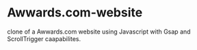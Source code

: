 # Awwards.com-website
clone of a Awwards.com website using Javascript with Gsap and ScrollTrigger caapabilites.

